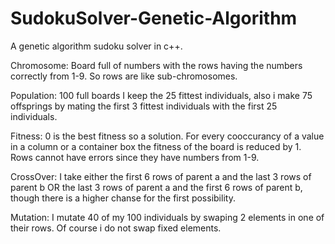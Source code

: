 # SudokuSolver-Genetic-Algorithm

A genetic algorithm sudoku solver in c++.

Chromosome: Board full of numbers with the rows having the numbers correctly from 1-9.
            So rows are like sub-chromosomes.
            
Population: 100 full boards
            I keep the 25 fittest individuals,
            also i make 75 offsprings by mating the first 3 fittest individuals with the first 25 individuals.

Fitness: 0 is the best fitness so a solution. 
        For every cooccurancy of a value in a column or a container box the fitness of the board is reduced by 1.
        Rows cannot have errors since they have numbers from 1-9.
        
CrossOver: I take either the first 6 rows of parent a and the last 3 rows of parent b OR
           the last 3 rows of parent a and the first 6 rows of parent b, though there is a higher chanse for the first possibility.
        
Mutation: I mutate 40 of my 100 individuals by swaping 2 elements in one of their rows. Of course i do not swap fixed elements.
           
